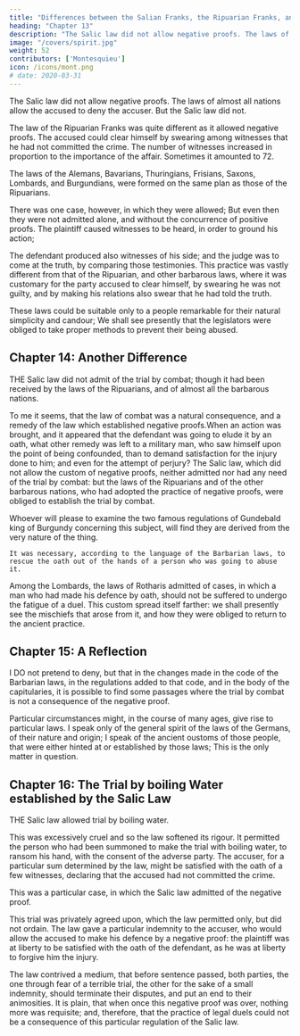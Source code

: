 ```yaml
---
title: "Differences between the Salian Franks, the Ripuarian Franks, and other barbarous Nations"
heading: "Chapter 13"
description: "The Salic law did not allow negative proofs. The laws of almost all nations allow the accused to deny the accuser. But the Salic law did not"
image: "/covers/spirit.jpg"
weight: 52
contributors: ['Montesquieu']
icon: /icons/mont.png
# date: 2020-03-31
---
```



<!-- Negative proof is a person accusing someone and being burdened to prove it beforehand. -->

The Salic law did not allow negative proofs. The laws of almost all nations allow the accused to deny the accuser. But the Salic law did not. 

The law of the Ripuarian Franks was quite different as it allowed negative proofs. The accused could clear himself by swearing among witnesses that he had not committed the crime. The number of witnesses increased in proportion to the importance of the affair. Sometimes it amounted to 72. 

The laws of the Alemans, Bavarians, Thuringians, Frisians, Saxons, Lombards, and Burgundians, were formed on the same plan as those of the Ripuarians.

There was one case, however, in which they were allowed;
But even then they were not admitted alone, and without the concurrence of positive proofs.
The plaintiff caused witnesses to be heard, in order to ground his action;

The defendant produced also witnesses of his side; and the judge was to come at the truth, by comparing those testimonies.
This practice was vastly different from that of the Ripuarian, and other barbarous laws, where it was customary for the party accused to clear himself, by swearing he was not guilty, and by making his relations also swear that he had told the truth.

These laws could be suitable only to a people remarkable for their natural simplicity and candour;
We shall see presently that the legislators were obliged to take proper methods to prevent their being abused.



## Chapter 14: Another Difference

THE Salic law did not admit of the trial by combat; though it had been received by the laws of the Ripuarians, and of almost all the barbarous nations.

To me it seems, that the law of combat was a natural consequence, and a remedy of the law which established negative proofs.When an action was brought, and it appeared that the defendant was going to elude it by an oath, what other remedy was left to a military man, who saw himself upon the point of being confounded, than to demand satisfaction for the injury done to him; and even for the attempt of perjury? The Salic law, which did not allow the custom of negative proofs, neither admitted nor had any need of the trial by combat:  but the laws of the Ripuarians and of the other barbarous nations, who had adopted the practice of negative proofs, were obliged to establish the trial by combat.

Whoever will please to examine the two famous regulations of Gundebald king of Burgundy concerning this subject, will find they are derived from the very nature of the thing.

    It was necessary, according to the language of the Barbarian laws, to rescue the oath out of the hands of a person who was going to abuse it.

Among the Lombards, the laws of Rotharis admitted of cases, in which a man who had made his defence by oath, should not be suffered to undergo the fatigue of a duel. This custom spread itself farther:  we shall presently see the mischiefs that arose from it, and how they were obliged to return to the ancient practice.



## Chapter 15:  A Reflection

I DO not pretend to deny, but that in the changes made in the code of the Barbarian laws, in the regulations added to that code, and in the body of the capitularies, it is possible to find some passages where the trial by combat is not a consequence of the negative proof.

Particular circumstances might, in the course of many ages, give rise to particular laws.
I speak only of the general spirit of the laws of the Germans, of their nature and origin;
I speak of the ancient oustoms of those people, that were either hinted at or established by those laws;
This is the only matter in question.




## Chapter 16:  The Trial by boiling Water established by the Salic Law

THE Salic law allowed trial by boiling water.

This was excessively cruel and so the law softened its rigour.  It permitted the person who had been summoned to make the trial with boiling water, to ransom his hand, with the consent of the adverse party. The accuser, for a particular sum determined by the law, might be satisfied with the oath of a few witnesses, declaring that the accused had not committed the crime. 

This was a particular case, in which the Salic law admitted of the negative proof.

This trial was privately agreed upon, which the law permitted only, but did not ordain. The law gave a particular indemnity to the accuser, who would allow the accused to make his defence by a negative proof:  the plaintiff was at liberty to be satisfied with the oath of the defendant, as he was at liberty to forgive him the injury.

The law contrived a medium, that before sentence passed, both parties, the one through fear of a terrible trial, the other for the sake of a small indemnity, should terminate their disputes, and put an end to their animosities. It is plain, that when once this negative proof was over, nothing more was requisite; and, therefore, that the practice of legal duels could not be a consequence of this particular regulation of the Salic law.

